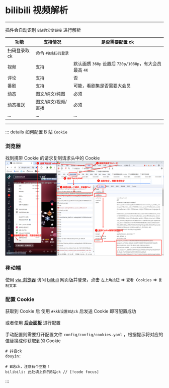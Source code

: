 # bilibili 视频解析

---

插件会自动识别 `B站的分享链接` 进行解析

| 功能          | 支持情况            | 是否需要配置 ck                                        |
| ------------- | ------------------- | ------------------------------------------------------ |
| 扫码登录取 ck | 命令 `#B站扫码登录`                |                                                        |
| 视频          | 支持                | 默认画质 `360p` 设置后 `720p/1080p`，有大会员最高 `4K` |
| 评论          | 支持                | 否                                                     |
| 番剧          | 支持                | 可能，看剧集是否需要大会员                             |
| 动态          | 图文/纯文/纯图      | 必须                                                   |
| 动态推送      | 图文/纯文/视频/直播 | 必须                                                   |
| ...           | ...                 | ...                                                    |

---

::: details 如何配置 B 站 `Cookie`

### 浏览器

找到携带 Cookie 的请求复制请求头中的 Cookie
![img](../../public/intro/pic1.png)

### 移动端

使用 [via 浏览器](https://res.viayoo.com/v1/via-release-cn.apk) 访问 [bilibili](https://www.bilibili.com/) 网页版并登录，点击 `左上角按钮` => `查看 Cookies` => `复制文本`

### 配置 Cookie

获取到 Cookie 后 使用 `#kkk设置B站ck` 后发送 Cookie 即可配置成功<br><br>
或者使用 [**后台面板**](../start/start.config.md) 进行配置<br><br>
手动配置则需要打开配置文件 `config/config/cookies.yaml` ，根据提示将对应的值替换成你获取到的 Cookie

```yaml{5}
# 抖音ck
douyin:

# B站ck，注意有个空格！
bilibili: 此处填上你的B站ck // [!code focus]
```

:::
